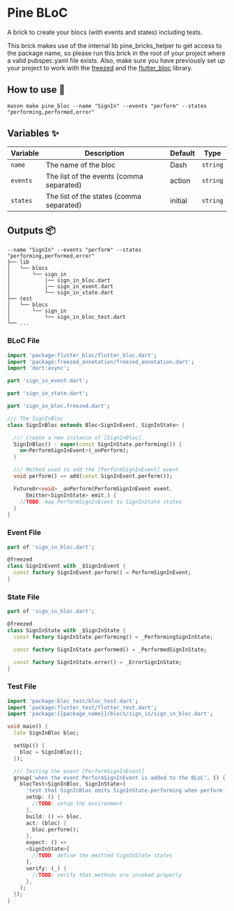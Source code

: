 # Pine BLoC

A brick to create your blocs (with events and states) including tests.

This brick makes use of the internal lib pine_bricks_helper to get access to the package name, so please run this brick
in the root of your project where a valid pubspec.yaml file exists. Also, make sure you have previously set
up your project to work with the [freezed](https://pub.dev/packages/freezed) and
the [flutter_bloc](https://pub.dev/packages/flutter_bloc) library.

## How to use 🚀

```
mason make pine_bloc --name "SignIn" --events "perform" --states "performing,performed,error"
```

## Variables ✨

| Variable | Description                              | Default | Type     |
|----------|------------------------------------------|---------|----------|
| `name`   | The name of the bloc                     | Dash    | `string` |
| `events` | The list of the events (comma separated) | action  | `string` |
| `states` | The list of the states (comma separated) | initial | `string` |

## Outputs 📦

```
--name "SignIn" --events "perform" --states "performing,performed,error"
├── lib
│   └── blocs
│       └── sign_in
│           |── sign_in_bloc.dart
│           |── sign_in_event.dart
│           └── sign_in_state.dart
├── test
│   └── blocs
│       └── sign_in
│           └── sign_in_bloc_test.dart
└── ...
```

### BLoC File

```dart
import 'package:flutter_bloc/flutter_bloc.dart';
import 'package:freezed_annotation/freezed_annotation.dart';
import 'dart:async';

part 'sign_in_event.dart';

part 'sign_in_state.dart';

part 'sign_in_bloc.freezed.dart';

/// The SignInBloc
class SignInBloc extends Bloc<SignInEvent, SignInState> {

  /// Create a new instance of [SignInBloc].
  SignInBloc() : super(const SignInState.performing()) {
    on<PerformSignInEvent>(_onPerform);
  }

  /// Method used to add the [PerformSignInEvent] event
  void perform() => add(const SignInEvent.perform());

  FutureOr<void> _onPerform(PerformSignInEvent event,
      Emitter<SignInState> emit,) {
    //TODO: map PerformSignInEvent to SignInState states
  }
}

```

### Event File

```dart
part of 'sign_in_bloc.dart';

@freezed
class SignInEvent with _$SignInEvent {
  const factory SignInEvent.perform() = PerformSignInEvent;
}

```

### State File

```dart
part of 'sign_in_bloc.dart';

@freezed
class SignInState with _$SignInState {
  const factory SignInState.performing() = _PerformingSignInState;

  const factory SignInState.performed() = _PerformedSignInState;

  const factory SignInState.error() = _ErrorSignInState;
}

```

### Test File

```dart
import 'package:bloc_test/bloc_test.dart';
import 'package:flutter_test/flutter_test.dart';
import 'package:{{package_name}}/blocs/sign_in/sign_in_bloc.dart';

void main() {
  late SignInBloc bloc;

  setUp(() {
    bloc = SignInBloc();
  });

  /// Testing the event [PerformSignInEvent]
  group('when the event PerformSignInEvent is added to the BLoC', () {
    blocTest<SignInBloc, SignInState>(
      'test that SignInBloc emits SignInState.performing when perform is called',
      setUp: () {
        //TODO: setup the environment
      },
      build: () => bloc,
      act: (bloc) {
        bloc.perform();
      },
      expect: () =>
      <SignInState>[
        //TODO: define the emitted SignInState states
      ],
      verify: (_) {
        //TODO: verify that methods are invoked properly
      },
    );
  });
}
```
